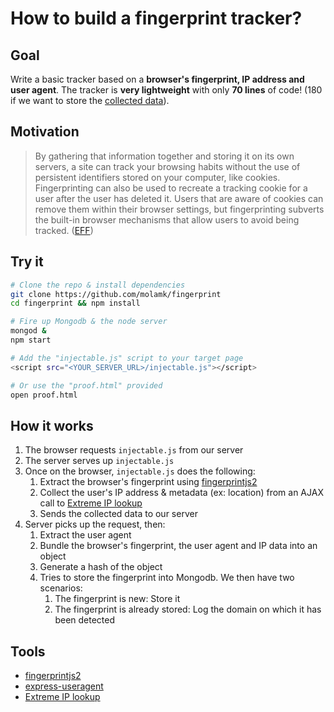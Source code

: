 # How to build a fingerprint tracker?

## Goal

Write a basic tracker based on a **browser's fingerprint, IP address and user agent**. The tracker is **very lightweight** with only **70 lines** of code! (180 if we want to store the [collected data](./database.js)).

## Motivation

> By gathering that information together and storing it on its own servers, a site can track your browsing habits without the use of persistent identifiers stored on your computer, like cookies. Fingerprinting can also be used to recreate a tracking cookie for a user after the user has deleted it. Users that are aware of cookies can remove them within their browser settings, but fingerprinting subverts the built-in browser mechanisms that allow users to avoid being tracked. ([EFF](https://www.eff.org/deeplinks/2018/06/gdpr-and-browser-fingerprinting-how-it-changes-game-sneakiest-web-trackers))

## Try it

```bash
# Clone the repo & install dependencies
git clone https://github.com/molamk/fingerprint
cd fingerprint && npm install

# Fire up Mongodb & the node server
mongod &
npm start

# Add the "injectable.js" script to your target page
<script src="<YOUR_SERVER_URL>/injectable.js"></script>

# Or use the "proof.html" provided
open proof.html
```

## How it works
1. The browser requests `injectable.js` from our server
1. The server serves up `injectable.js`
1. Once on the browser, `injectable.js` does the following:
    1. Extract the browser's fingerprint using [fingerprintjs2](https://github.com/Valve/fingerprintjs2)
    1. Collect the user's IP address & metadata (ex: location) from an AJAX call to [Extreme IP lookup](https://extreme-ip-lookup.com/)
    1. Sends the collected data to our server
1. Server picks up the request, then:
    1. Extract the user agent
    1. Bundle the browser's fingerprint, the user agent and IP data into an object
    1. Generate a hash of the object
    1. Tries to store the fingerprint into Mongodb. We then have two scenarios:
        1. The fingerprint is new: Store it
        1. The fingerprint is already stored: Log the domain on which it has been detected

## Tools

- [fingerprintjs2](https://github.com/Valve/fingerprintjs2)
- [express-useragent](https://github.com/biggora/express-useragent)
- [Extreme IP lookup](https://extreme-ip-lookup.com/)
